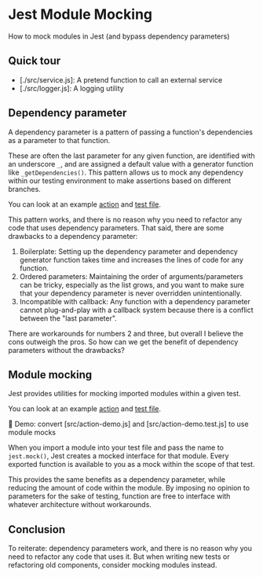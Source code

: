 # Jest Module Mocking

How to mock modules in Jest (and bypass dependency parameters)

## Quick tour

- [./src/service.js]: A pretend function to call an external service
- [./src/logger.js]: A logging utility

## Dependency parameter

A dependency parameter is a pattern of passing a function's dependencies as a parameter to that function.

These are often the last parameter for any given function, are identified with an underscore `_`, and are assigned a default value with a generator function like `_getDependencies()`. This pattern allows us to mock any dependency within our testing environment to make assertions based on different branches.

You can look at an example [action](src/action-di.js) and [test file](src/action-di.test.js).

This pattern works, and there is no reason why you need to refactor any code that uses dependency parameters. That said, there are some drawbacks to a dependency parameter:

1. Boilerplate: Setting up the dependency parameter and dependency generator function takes time and increases the lines of code for any function.
2. Ordered parameters: Maintaining the order of arguments/parameters can be tricky, especially as the list grows, and you want to make sure that your dependency parameter is never overridden unintentionally.
3. Incompatible with callback: Any function with a dependency parameter cannot plug-and-play with a callback system because there is a conflict between the "last parameter".

There are workarounds for numbers 2 and three, but overall I believe the cons outweigh the pros. So how can we get the benefit of dependency parameters without the drawbacks?

## Module mocking

Jest provides utilities for mocking imported modules within a given test.

You can look at an example [action](src/action-mm.js) and [test file](src/action-mm.test.js).

🚀 Demo: convert [src/action-demo.js] and [src/action-demo.test.js] to use module mocks

When you import a module into your test file and pass the name to `jest.mock()`, Jest creates a mocked interface for that module. Every exported function is available to you as a mock within the scope of that test.

This provides the same benefits as a dependency parameter, while reducing the amount of code within the module. By imposing no opinion to parameters for the sake of testing, function are free to interface with whatever architecture without workarounds.

## Conclusion

To reiterate: dependency parameters work, and there is no reason why you need to refactor any code that uses it. But when writing new tests or refactoring old components, consider mocking modules instead.

